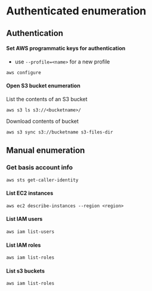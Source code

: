 # Authenticated enumeration
## Authentication

#### Set AWS programmatic keys for authentication 
- use ```--profile=<name>``` for a new profile
```
aws configure
```

#### Open S3 bucket enumeration

List the contents of an S3 bucket

```
aws s3 ls s3://<bucketname>/ 
```

Download contents of bucket

```
aws s3 sync s3://bucketname s3-files-dir
```

## Manual enumeration
### Get basis account info
```
aws sts get-caller-identity
```

#### List EC2 instances
```
aws ec2 describe-instances --region <region>
```

#### List IAM users
```
aws iam list-users
```

#### List IAM roles
```
aws iam list-roles
```

#### List s3 buckets
```
aws iam list-roles
```
